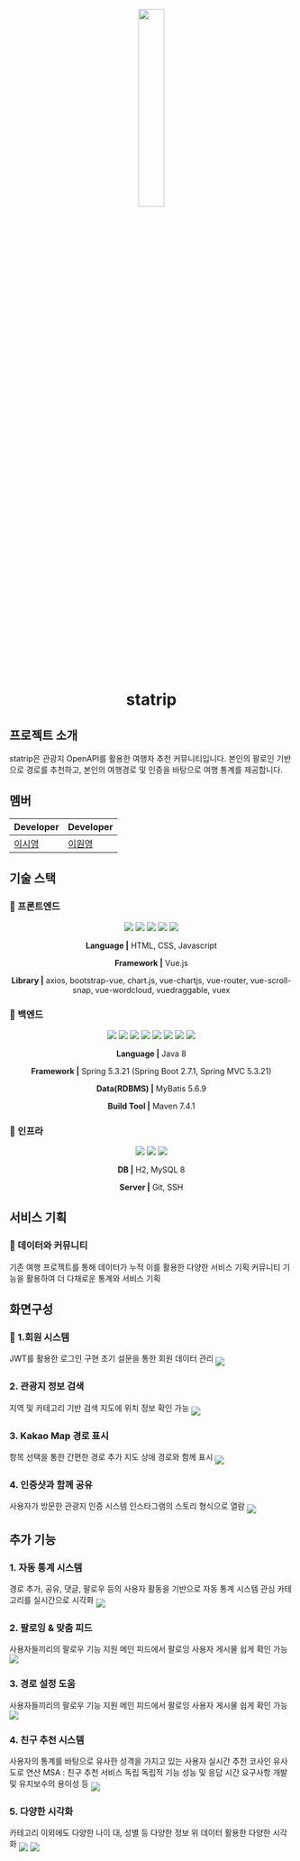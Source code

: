 <p align="middle"><img src="/img/logo.png" width="30%" /></p>
<h1 align="middle">statrip</h1>

## 프로젝트 소개
 statrip은 관광지 OpenAPI를 활용한 여행자 추천 커뮤니티입니다. 본인의 팔로인 기반으로 경로를 추천하고, 본인의 여행경로 및 인증을 바탕으로 여행 통계를 제공합니다.

## 멤버
| Developer | Developer |
| --- | --- |
| [이시영](https://github.com/swy0123) | [이원영](https://github.com/210-reverof) |

## 기술 스택

### 🧷 프론트엔드
<div align="middle">
<img src="https://img.shields.io/badge/html-E34F26?style=for-the-badge&logo=html5&logoColor=white">
<img src="https://img.shields.io/badge/css-1572B6?style=for-the-badge&logo=css3&logoColor=white">
<img src="https://img.shields.io/badge/javascript-F7DF1E?style=for-the-badge&logo=javascript&logoColor=black">
<img src="https://img.shields.io/badge/vue.js-4FC08D?style=for-the-badge&logo=vue.js&logoColor=white">
<img src="https://img.shields.io/badge/bootstrap-7952B3?style=for-the-badge&logo=bootstrap&logoColor=white"> 
  
**Language |** HTML, CSS, Javascript

**Framework |** Vue.js

**Library |** axios, bootstrap-vue, chart.js, vue-chartjs, vue-router, vue-scroll-snap, vue-wordcloud, vuedraggable, vuex

  
</div>


### 🧷 백엔드

<div align="middle">

<img src="https://img.shields.io/badge/java-3a75b0?style=for-the-badge&logo=java&logoColor=black">
<img src="https://img.shields.io/badge/spring-6DB33F?style=for-the-badge&logo=spring&logoColor=white">
<img src="https://img.shields.io/badge/spring boot-6DB33F?style=for-the-badge&logo=springboot&logoColor=white">
<img src="https://img.shields.io/badge/spring mvc-6DB33F?style=for-the-badge&logo=spring&logoColor=white">
<img src="https://img.shields.io/badge/junit-25A162?style=for-the-badge&logo=junit5&logoColor=white">
<img src="https://img.shields.io/badge/spring test-6DB33F?style=for-the-badge&logo=spring&logoColor=white">
<img src="https://img.shields.io/badge/maven-C71A36?style=for-the-badge&logo=apache-maven&logoColor=white">
<img src="https://img.shields.io/badge/mybatis-FF6F00?style=for-the-badge&logo=mybatis&logoColor=white">
  
**Language |** Java 8

**Framework |** Spring 5.3.21 (Spring Boot 2.7.1, Spring MVC 5.3.21)

**Data(RDBMS) |** MyBatis 5.6.9

**Build Tool |** Maven 7.4.1
  
</div>


### 🧷 인프라

<div align="middle">

<img src="https://img.shields.io/badge/AWS EC2-FF9900?style=for-the-badge&logo=amazonec2&logoColor=white">
<img src="https://img.shields.io/badge/maria DB-4479A1?style=for-the-badge&logo=mariadb&logoColor=white">
<img src="https://img.shields.io/badge/git-F05032?style=for-the-badge&logo=git&logoColor=white">
  
**DB |** H2, MySQL 8

**Server |** Git, SSH
  
</div>

## 서비스 기획
### 🧷 데이터와 커뮤니티
기존 여행 프로젝트를 통해 데이터가 누적
이를 활용한 다양한 서비스 기획
커뮤니티 기능을 활용하여 더 다채로운 통계와 서비스 기획

## 화면구성
### 🧷 1.회원 시스템
JWT를 활용한 로그인 구현
초기 설문을 통한 회원 데이터 관리
<img src="/img/로그인.png" align="middle"/>


### 2. 관광지 정보 검색
지역 및 카테고리 기반 검색
지도에 위치 정보 확인 가능
<img src="/img/관광지 검색.png" align="middle"/>


### 3. Kakao Map 경로 표시
항목 선택을 통한 간편한 경로 추가
지도 상에 경로와 함께 표시
<img src="/img/경로 표시.png" align="middle"/>


### 4. 인증샷과 함께 공유
사용자가 방문한 관광지 인증 시스템
인스타그램의 스토리 형식으로 열람
<img src="/img/핫스팟모달.png" align="middle"/>


## 추가 기능
### 1. 자동 통계 시스템
경로 추가, 공유, 댓글, 팔로우 등의 사용자 활동을 기반으로 자동 통계 시스템
관심 카테고리를 실시간으로 시각화
<img src="/img/마이페이지.png" align="middle"/>


### 2. 팔로잉 & 맞춤 피드
사용자들끼리의 팔로우 기능 지원
메인 피드에서 팔로잉 사용자 게시물 쉽게 확인 가능
<img src="/img/팔로워리스트.png" align="middle"/>


### 3. 경로 설정 도움
사용자들끼리의 팔로우 기능 지원
메인 피드에서 팔로잉 사용자 게시물 쉽게 확인 가능
<img src="/img/지도 위 경로.png" align="middle"/>


### 4. 친구 추천 시스템
사용자의 통계를 바탕으로 유사한 성격을 가지고 있는 사용자 실시간 추천
코사인 유사도로 연산
MSA : 친구 추천 서비스 독립
 독립적 기능
 성능 및 응답 시간 요구사항
 개발 및 유지보수의 용이성 등
<img src="/img/친구추천.png" align="middle"/>


### 5. 다양한 시각화
카테고리 이외에도 다양한 나이 대, 성별 등 다양한 정보
위 데이터 활용한 다양한 시각화
<img src="/img/워드클라우드.png" align="middle"/>
<img src="/img/그래프.png" align="middle"/>




